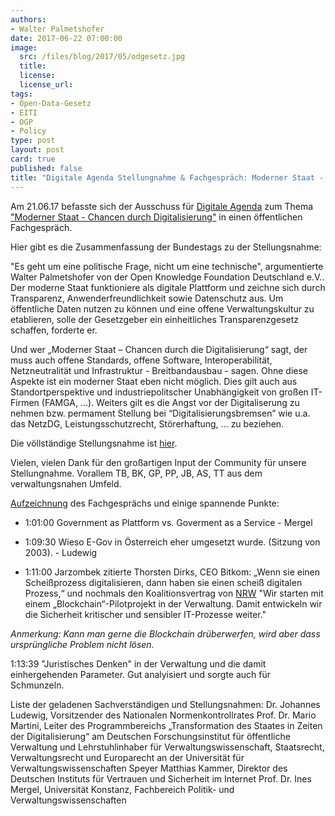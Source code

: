 ```yaml
---
authors: 
- Walter Palmetshofer
date: 2017-06-22 07:00:00
image:
  src: /files/blog/2017/05/odgesetz.jpg
  title: 
  license:
  license_url: 
tags:
- Open-Data-Gesetz
- EITI
- OGP
- Policy
type: post
layout: post
card: true
published: false
title: "Digitale Agenda Stellungnahme & Fachgespräch: Moderner Staat - Chancen durch Digitalisierung" 
---
```


Am 21.06.17 befasste sich der Ausschuss für [Digitale Agenda](https://www.bundestag.de/ada) zum Thema ["Moderner Staat - Chancen durch Digitalisierung"](https://www.bundestag.de/presse/hib/2017_06/-/511466) in einen öffentlichen Fachgespräch. 


Hier gibt es die Zusammenfassung der Bundestags zu der Stellungsnahme:

"Es geht um eine politische Frage, nicht um eine technische", argumentierte Walter Palmetshofer von der Open Knowledge Foundation Deutschland e.V.. Der moderne Staat funktioniere als digitale Plattform und zeichne sich durch Transparenz, Anwenderfreundlichkeit sowie Datenschutz aus. Um öffentliche Daten nutzen zu können und eine offene Verwaltungskultur zu etablieren, solle der Gesetzgeber ein einheitliches Transparenzgesetz schaffen, forderte er.


Und wer „Moderner Staat – Chancen durch die Digitalisierung“ sagt, der muss auch offene
Standards, offene Software, Interoperabilität, Netzneutralität und Infrastruktur -
Breitbandausbau - sagen. Ohne diese Aspekte ist ein moderner Staat eben nicht möglich.
Dies gilt auch aus Standortperspektive und industriepolitscher Unabhängigkeit von großen
IT-Firmen (FAMGA, …). Weiters gilt es die Angst vor der Digitaliserung zu nehmen bzw.
permament Stellung bei “Digitalisierungsbremsen” wie u.a. das NetzDG,
Leistungsschutzrecht, Störerhaftung, … zu beziehen.

Die völlständige Stellungsnahme ist [hier](https://www.bundestag.de/blob/511166/ec0c94005417fb52273a66e803e7659b/a-drs-18-24-139-data.pdf).


Vielen, vielen Dank für den großartigen Input der Community für unsere Stellungnahme.
Vorallem TB, BK, GP, PP, JB, AS, TT aus dem verwaltungsnahen Umfeld.

[Aufzeichnung](https://dbtg.tv/cvid/7118784) des Fachgesprächs und einige spannende Punkte:

- 1:01:00 Government as Plattform vs. Goverment as a Service - Mergel

- 1:09:30 Wieso E-Gov in Österreich eher umgesetzt wurde. (Sitzung von 2003). - Ludewig

- 1:11:00 Jarzombek zitierte Thorsten Dirks, CEO Bitkom:
„Wenn sie einen Scheißprozess digitalisieren, dann haben sie einen scheiß digitalen Prozess,“ und nochmals den Koalitionsvertrag von [NRW](
https://www.cdu-nrw.de/sites/default/files/media/docs/vertrag_nrw-koalition_2017.pdf)
"Wir starten mit einem „Blockchain“-Pilotprojekt in der Verwaltung. Damit entwickeln
wir die Sicherheit kritischer und sensibler IT-Prozesse weiter."

<i>Anmerkung: Kann man gerne die Blockchain drüberwerfen, wird aber dass ursprüngliche Problem nicht lösen.</i>

1:13:39 "Juristisches Denken" in der Verwaltung und die damit einhergehenden Parameter.
Gut analyisiert und sorgte auch für Schmunzeln.

Liste der geladenen Sachverständigen und Stellungsnahmen:
Dr. Johannes Ludewig, Vorsitzender des Nationalen Normenkontrollrates
Prof. Dr. Mario Martini, Leiter des Programmbereichs „Transformation des Staates in Zeiten der Digitalisierung“ am Deutschen Forschungsinstitut für öffentliche Verwaltung und Lehrstuhlinhaber für Verwaltungswissenschaft, Staatsrecht, Verwaltungsrecht und Europarecht an der Universität für Verwaltungswissenschaften Speyer
Matthias Kammer, Direktor des Deutschen Instituts für Vertrauen und Sicherheit im Internet
Prof. Dr. Ines Mergel, Universität Konstanz, Fachbereich Politik- und Verwaltungswissenschaften
